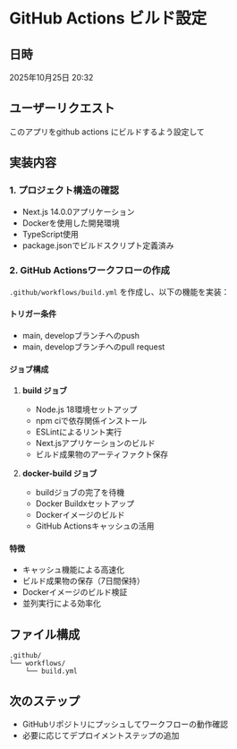 # GitHub Actions ビルド設定

## 日時
2025年10月25日 20:32

## ユーザーリクエスト
このアプリをgithub actions にビルドするよう設定して

## 実装内容

### 1. プロジェクト構造の確認
- Next.js 14.0.0アプリケーション
- Dockerを使用した開発環境
- TypeScript使用
- package.jsonでビルドスクリプト定義済み

### 2. GitHub Actionsワークフローの作成
`.github/workflows/build.yml` を作成し、以下の機能を実装：

#### トリガー条件
- main, developブランチへのpush
- main, developブランチへのpull request

#### ジョブ構成
1. **build ジョブ**
   - Node.js 18環境セットアップ
   - npm ciで依存関係インストール
   - ESLintによるリント実行
   - Next.jsアプリケーションのビルド
   - ビルド成果物のアーティファクト保存

2. **docker-build ジョブ**
   - buildジョブの完了を待機
   - Docker Buildxセットアップ
   - Dockerイメージのビルド
   - GitHub Actionsキャッシュの活用

#### 特徴
- キャッシュ機能による高速化
- ビルド成果物の保存（7日間保持）
- Dockerイメージのビルド検証
- 並列実行による効率化

## ファイル構成
```
.github/
└── workflows/
    └── build.yml
```

## 次のステップ
- GitHubリポジトリにプッシュしてワークフローの動作確認
- 必要に応じてデプロイメントステップの追加
